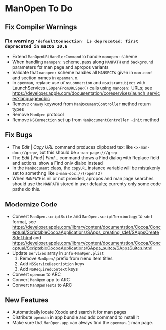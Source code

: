 # ManOpen To Do

## Fix Compiler Warnings

### Fix warning `'defaultConnection' is deprecated: first deprecated in macOS 10.6`

- Extend `ManOpenURLHandlerCommand` to handle `manopen:` scheme
- When handling `manopen:` scheme, pass along `MANPATH` and `background` parameters
    for man page and apropos variants
- Validate that  `manopen:` scheme handles all  `MANSECT`s given in `man.conf` and section
    names in `openman.m`.
- In `openman`, replace use of `NSConnection` and `NSDistantObject` with LaunchServices
    `LSOpenFromURLSpec()` calls using `manopen:` URLs; see
    https://developer.apple.com/documentation/coreservices/launch_services?language=objc
- Remove  `oneway` keyword from `ManDocumentController` method return types
- Remove `ManOpen` protocol
- Remove `NSConnection` set up from `ManDocumentController -init` method

## Fix Bugs

- The _Edit_ | _Copy URL_ command produces clipboard text like `<x-man-doc://grep>`,
    but this should be `x-man-page:///grep`
- The _Edit_ | _Find_ | _Find..._ command shows a Find dialog with Replace field and actions,
    show a Find only dialog instead
- In the `ManDocument` class, the `copyURL` instance variable will be mistakenly set to
    something like `x-man-doc://2/open(2)`
- When `MANPATH` is nil or not provided, apropos and man page searches should use the
    `MANPATH` stored in user defaults; currently only some code paths do this.
    
## Modernize Code

- Convert `ManOpen.scriptSuite` and `ManOpen.scriptTerminology` to `sdef` format,
    see https://developer.apple.com/library/content/documentation/Cocoa/Conceptual/ScriptableCocoaApplications/SApps_creating_sdef/SAppsCreateSdef.html
    and https://developer.apple.com/library/content/documentation/Cocoa/Conceptual/ScriptableCocoaApplications/SApps_suites/SAppsSuites.html
- Update `Services` array in `Info-ManOpen.plist`
    1. Remove `ManOpen/` prefix from menu item titles
    1. Add `NSServiceDescription` keys
    1. Add `NSRequiredContext` keys
- Convert `openman` to ARC
- Convert `ManOpen` app to ARC
- Convert `ManOpenTests` to ARC

## New Features

- Automatically locate Xcode and search it for man pages
- Distribute `openman` in app bundle and add command to install it
- Make sure that `ManOpen.app` can always find the `openman.1` man page.
